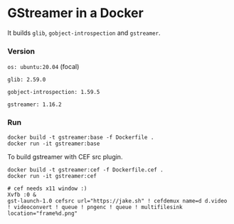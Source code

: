 # GStreamer in a Docker

It builds `glib`, `gobject-introspection` and `gstreamer`.


### Version
`os: ubuntu:20.04` (focal)

`glib: 2.59.0`

`gobject-introspection: 1.59.5`

`gstreamer: 1.16.2`


### Run
```
docker build -t gstreamer:base -f Dockerfile .
docker run -it gstreamer:base
```

To build gstreamer with CEF src plugin.
```
docker build -t gstreamer:cef -f Dockerfile.cef .
docker run -it gstreamer:cef

# cef needs x11 window :)
Xvfb :0 &
gst-launch-1.0 cefsrc url="https://jake.sh" ! cefdemux name=d d.video ! videoconvert ! queue ! pngenc ! queue ! multifilesink location="frame%d.png"
```
